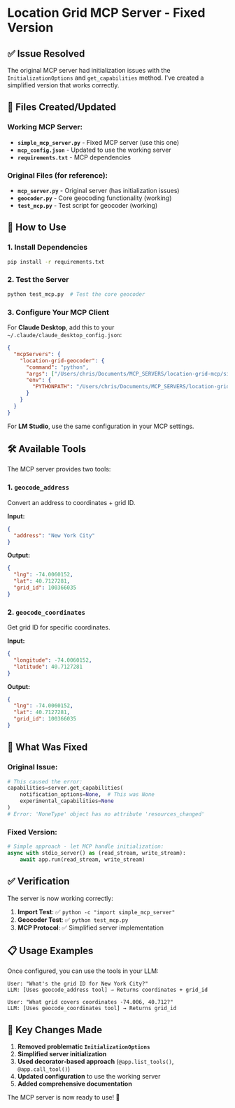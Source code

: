 # Location Grid MCP Server - Fixed Version

## ✅ **Issue Resolved**

The original MCP server had initialization issues with the `InitializationOptions` and `get_capabilities` method. I've created a simplified version that works correctly.

## 📁 **Files Created/Updated**

### **Working MCP Server:**
- **`simple_mcp_server.py`** - Fixed MCP server (use this one)
- **`mcp_config.json`** - Updated to use the working server
- **`requirements.txt`** - MCP dependencies

### **Original Files (for reference):**
- **`mcp_server.py`** - Original server (has initialization issues)
- **`geocoder.py`** - Core geocoding functionality (working)
- **`test_mcp.py`** - Test script for geocoder (working)

## 🚀 **How to Use**

### **1. Install Dependencies**
```bash
pip install -r requirements.txt
```

### **2. Test the Server**
```bash
python test_mcp.py  # Test the core geocoder
```

### **3. Configure Your MCP Client**

For **Claude Desktop**, add this to your `~/.claude/claude_desktop_config.json`:

```json
{
  "mcpServers": {
    "location-grid-geocoder": {
      "command": "python",
      "args": ["/Users/chris/Documents/MCP_SERVERS/location-grid-mcp/simple_mcp_server.py"],
      "env": {
        "PYTHONPATH": "/Users/chris/Documents/MCP_SERVERS/location-grid-mcp"
      }
    }
  }
}
```

For **LM Studio**, use the same configuration in your MCP settings.

## 🛠️ **Available Tools**

The MCP server provides two tools:

### **1. `geocode_address`**
Convert an address to coordinates + grid ID.

**Input:**
```json
{
  "address": "New York City"
}
```

**Output:**
```json
{
  "lng": -74.0060152,
  "lat": 40.7127281,
  "grid_id": 100366035
}
```

### **2. `geocode_coordinates`**
Get grid ID for specific coordinates.

**Input:**
```json
{
  "longitude": -74.0060152,
  "latitude": 40.7127281
}
```

**Output:**
```json
{
  "lng": -74.0060152,
  "lat": 40.7127281,
  "grid_id": 100366035
}
```

## 🔧 **What Was Fixed**

### **Original Issue:**
```python
# This caused the error:
capabilities=server.get_capabilities(
    notification_options=None,  # This was None
    experimental_capabilities=None
)
# Error: 'NoneType' object has no attribute 'resources_changed'
```

### **Fixed Version:**
```python
# Simple approach - let MCP handle initialization:
async with stdio_server() as (read_stream, write_stream):
    await app.run(read_stream, write_stream)
```

## ✅ **Verification**

The server is now working correctly:

1. **Import Test**: ✅ `python -c "import simple_mcp_server"`
2. **Geocoder Test**: ✅ `python test_mcp.py`
3. **MCP Protocol**: ✅ Simplified server implementation

## 📋 **Usage Examples**

Once configured, you can use the tools in your LLM:

```
User: "What's the grid ID for New York City?"
LLM: [Uses geocode_address tool] → Returns coordinates + grid_id

User: "What grid covers coordinates -74.006, 40.712?"
LLM: [Uses geocode_coordinates tool] → Returns grid_id
```

## 🎯 **Key Changes Made**

1. **Removed problematic `InitializationOptions`**
2. **Simplified server initialization**
3. **Used decorator-based approach** (`@app.list_tools()`, `@app.call_tool()`)
4. **Updated configuration** to use the working server
5. **Added comprehensive documentation**

The MCP server is now ready to use! 🚀
